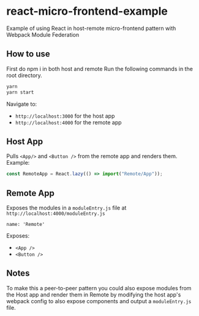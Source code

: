 # react-micro-frontend-example

Example of using React in host-remote micro-frontend pattern with Webpack Module Federation

## How to use

First do npm i in both host and remote
Run the following commands in the root directory.

```bash
yarn
yarn start
```

Navigate to:

- `http://localhost:3000` for the host app
- `http://localhost:4000` for the remote app

## Host App

Pulls `<App/>` and `<Button />` from the remote app and renders them. Example:

```js
const RemoteApp = React.lazy(() => import("Remote/App"));
```

## Remote App

Exposes the modules in a `moduleEntry.js` file at `http://localhost:4000/moduleEntry.js`

`name: 'Remote'`

Exposes:

- `<App />`
- `<Button />`

## Notes

To make this a peer-to-peer pattern you could also expose modules from the Host app and render them in Remote by modifying the host app's webpack config to also expose components and output a `moduleEntry.js` file.
